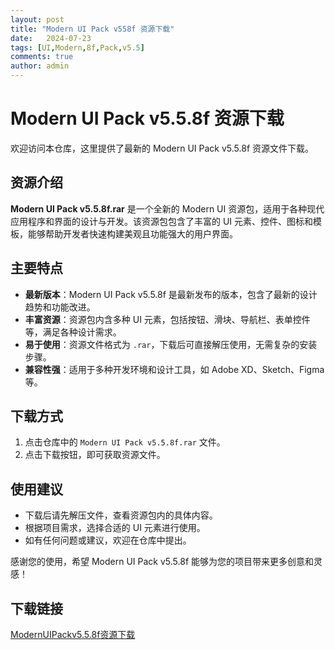 ```yaml
---
layout: post
title: "Modern UI Pack v558f 资源下载"
date:   2024-07-23
tags: [UI,Modern,8f,Pack,v5.5]
comments: true
author: admin
---
```

# Modern UI Pack v5.5.8f 资源下载

欢迎访问本仓库，这里提供了最新的 Modern UI Pack v5.5.8f 资源文件下载。

## 资源介绍

**Modern UI Pack v5.5.8f.rar** 是一个全新的 Modern UI 资源包，适用于各种现代应用程序和界面的设计与开发。该资源包包含了丰富的 UI 元素、控件、图标和模板，能够帮助开发者快速构建美观且功能强大的用户界面。

## 主要特点

- **最新版本**：Modern UI Pack v5.5.8f 是最新发布的版本，包含了最新的设计趋势和功能改进。
- **丰富资源**：资源包内含多种 UI 元素，包括按钮、滑块、导航栏、表单控件等，满足各种设计需求。
- **易于使用**：资源文件格式为 `.rar`，下载后可直接解压使用，无需复杂的安装步骤。
- **兼容性强**：适用于多种开发环境和设计工具，如 Adobe XD、Sketch、Figma 等。

## 下载方式

1. 点击仓库中的 `Modern UI Pack v5.5.8f.rar` 文件。
2. 点击下载按钮，即可获取资源文件。

## 使用建议

- 下载后请先解压文件，查看资源包内的具体内容。
- 根据项目需求，选择合适的 UI 元素进行使用。
- 如有任何问题或建议，欢迎在仓库中提出。

感谢您的使用，希望 Modern UI Pack v5.5.8f 能够为您的项目带来更多创意和灵感！

## 下载链接

[ModernUIPackv5.5.8f资源下载](https://pan.quark.cn/s/2109388e1a59)